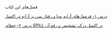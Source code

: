 فصل‌های این کتاب

[درس ۱- فرمول‌های آرایه پویا و رفتار سرریز آرایه در اکسل](فصل‌ها/درس%20۱-%20فرمول‌های%20آرایه%20پویا%20و%20رفتار%20سرریز%20آرایه%20در%20اکسل.md)

[درس ۲- خطای SPILL در اکسل درک، تشخیص و رفع آن](فصل‌ها/درس%20۲-%20خطای%20SPILL%20در%20اکسل%20درک،%20تشخیص%20و%20رفع%20آن.md)
